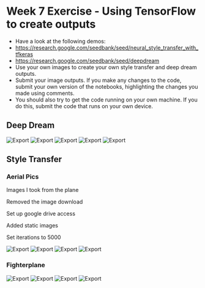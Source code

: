 # Week 7 Exercise - Using TensorFlow to create outputs

- Have a look at the following demos:
- https://research.google.com/seedbank/seed/neural_style_transfer_with_tfkeras
- https://research.google.com/seedbank/seed/deepdream
- Use your own images to create your own style transfer and deep dream outputs.
- Submit your image outputs. If you make any changes to the code, submit your own version of the notebooks, highlighting the changes you made using comments.
- You should also try to get the code running on your own machine. If you do this, submit the code that runs on your own device.

## Deep Dream

![Export](deepdream/exports/export-1.jpeg)
![Export](deepdream/exports/export-2.jpeg)
![Export](deepdream/exports/export-3.jpeg)
![Export](deepdream/exports/export-4.jpeg)
![Export](deepdream/exports/export-5.jpeg)

## Style Transfer

### Aerial Pics

Images I took from the plane

Removed the image download

Set up google drive access

Added static images

Set iterations to 5000

![Export](aerial-pics/exports/export-1.jpg)
![Export](aerial-pics/exports/export-2.jpg)
![Export](aerial-pics/exports/export-3.jpg)
![Export](aerial-pics/exports/export-4.jpg)

### Fighterplane

![Export](fighterplane/exports/export-1.jpg)
![Export](fighterplane/exports/export-2.jpg)
![Export](fighterplane/exports/export-3.jpg)
![Export](fighterplane/exports/export-4.jpg)
